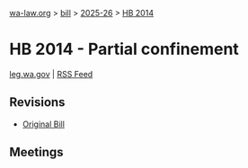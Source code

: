 [wa-law.org](/) > [bill](/bill/) > [2025-26](/bill/2025-26/) > [HB 2014](/bill/2025-26/hb/2014/)

# HB 2014 - Partial confinement
[leg.wa.gov](https://app.leg.wa.gov/billsummary?BillNumber=2014&Year=2025&Initiative=false) | [RSS Feed](./rss.xml)

## Revisions
* [Original Bill](1/)

## Meetings